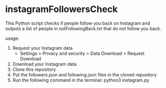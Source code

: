 # instagramFollowersCheck
This Python script checks if people follow you back on Instagram and outputs a list of people in notFollowingBack.txt that do not follow you back.

usage: 
1. Request your Instagram data
    - Settings > Privacy and security > Data Download > Request Download
2. Download your Instagram data
3. Clone this repository
4. Put the followers.json and following.json files in the cloned repository
5. Run the following command in the terminal: python3 instagram.py
